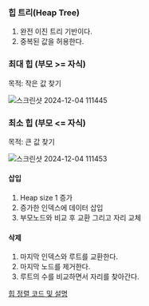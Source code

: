 ### 힙 트리(Heap Tree)
1. 완전 이진 트리 기반이다.
2. 중복된 값을 허용한다.

### 최대 힙 (부모 >= 자식)

목적: 작은 값 찾기

![스크린샷 2024-12-04 111445](https://github.com/user-attachments/assets/d75ff98e-8400-4def-acc4-a1b539c6492f)

### 최소 힙 (부모 <= 자식)

목적: 큰 값 찾기

![스크린샷 2024-12-04 111453](https://github.com/user-attachments/assets/015d5ee1-ddac-4d4f-aeda-bca995a00658)

#### 삽입
1. Heap size 1 증가
2. 증가한 인덱스에 데이터 삽입
3. 부모노드와 비교 후 교환 그리고 자리 교체
#### 삭제
1. 마지막 인덱스와 루트를 교환한다.
2. 마지막 노드를 제거한다.
3. 루트의 수를 비교하면서 자리를 찾아간다.

[힙 정렬 코드 및 설명](https://github.com/jeongyeon0000/TIL/blob/main/%EC%9E%90%EB%A3%8C%EA%B5%AC%EC%A1%B0/%EC%A0%95%EB%A0%AC/%ED%9E%99%EC%A0%95%EB%A0%AC.md)